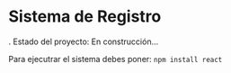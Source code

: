<h1>Sistema de Registro</h1>
. Estado del proyecto: En construcción...

Para ejecutrar el sistema debes poner:
```npm install react```
